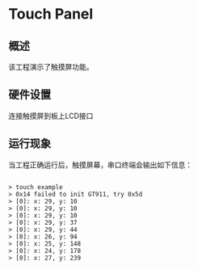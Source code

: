 # Touch Panel
## 概述

该工程演示了触摸屏功能。

## 硬件设置

连接触摸屏到板上LCD接口

## 运行现象

当工程正确运行后，触摸屏幕，串口终端会输出如下信息：
```

> touch example
> 0x14 failed to init GT911, try 0x5d
> [0]: x: 29, y: 10
> [0]: x: 29, y: 10
> [0]: x: 29, y: 10
> [0]: x: 29, y: 37
> [0]: x: 29, y: 44
> [0]: x: 26, y: 94
> [0]: x: 25, y: 148
> [0]: x: 24, y: 178
> [0]: x: 27, y: 239

```
